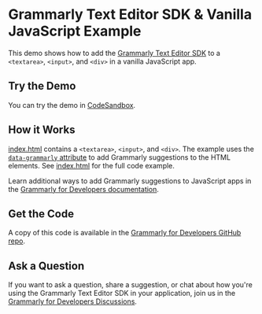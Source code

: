# Grammarly Text Editor SDK & Vanilla JavaScript Example

This demo shows how to add the [Grammarly Text Editor SDK](https://developer.grammarly.com/) to a `<textarea>`, `<input>`, and `<div>` in a vanilla JavaScript app. 

## Try the Demo

You can try the demo in [CodeSandbox](https://codesandbox.io/s/github/grammarly/grammarly-for-developers/tree/main/examples/editor-sdk?file=/public/index.html).

## How it Works

[index.html](./public/index.html) contains a `<textarea>`, `<input>`, and `<div>`. The example uses the [`data-grammarly` attribute](https://developer.grammarly.com/docs/editor-sdk-intro#usage) to add  Grammarly suggestions to the HTML elements. See [index.html](./public/index.html) for the full code example.

Learn additional ways to add Grammarly suggestions to JavaScript apps in the [Grammarly for Developers documentation](https://developer.grammarly.com/docs/editor-sdk-intro).

## Get the Code

A copy of this code is available in the [Grammarly for Developers GitHub repo](https://github.com/grammarly/grammarly-for-developers/tree/main/examples/editor-sdk). 

## Ask a Question

If you want to ask a question, share a suggestion, or chat about how you're using the Grammarly Text Editor SDK in your application, join us in the [Grammarly for Developers Discussions](https://github.com/grammarly/grammarly-for-developers/discussions).
